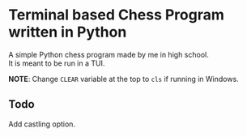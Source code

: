 # Terminal based Chess Program written in Python
A simple Python chess program made by me in high school.  
It is meant to be run in a TUI.

**NOTE**: Change `CLEAR` variable at the top to `cls` if running in Windows.

## Todo
Add castling option.
